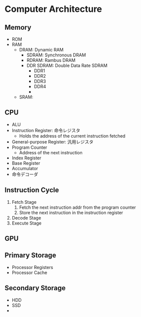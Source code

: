 
# Computer Architecture

>>>

## Memory

- ROM
- RAM
  - DRAM: Dynamic RAM
    - SDRAM: Synchronous DRAM
    - RDRAM: Rambus DRAM
    - DDR SDRAM: Double Data Rate SDRAM
      - DDR1
      - DDR2
      - DDR3
      - DDR4
      - 
  - SRAM: 

>>>

## CPU

- ALU
- Instruction Register: 命令レジスタ
  - Holds the address of the current instruction fetched
- General-purpose Register: 汎用レジスタ
- Program Counter
  - Address of the next instruction
- Index Register
- Base Register
- Accumulator
- 命令デコーダ

>>>

## Instruction Cycle

1. Fetch Stage
   1. Fetch the next instruction addr from the program counter
   2. Store the next instruction in the instruction register
2. Decode Stage
3. Execute Stage

>>>

## GPU


>>>

## Primary Storage

- Processor Registers
- Processor Cache

>>>


## Secondary Storage

- HDD
- SSD
- 
